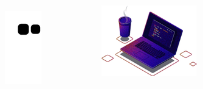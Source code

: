 
<img src="https://github.com/JoaoCioffi/JoaoCioffi/blob/main/coding.png" min-width="250px" max-width="200px" width="250px" align="right" alt="Computador-JulianaIzac">

![snake gif](https://github.com/JoaoCioffi/JoaoCioffi/blob/output/github-contribution-grid-snake.svg)
